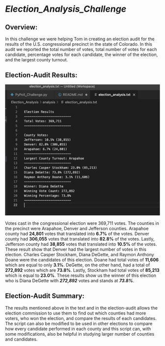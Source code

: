 # ***Election_Analysis_Challenge***
## **Overview:**
In this challenge we were helping Tom in creating an election audit for the results of the U.S. congressional precinct in the state of Colorado. In this audit we reported the total number of votes, total number of votes for each candidate, percentage votes for each candidate, the winner of the election, and the largest county turnout. 

## **Election-Audit Results:**

!["This is an image"](https://github.com/Loulwa-Alkaisi/Election-Analysis_Challenge/blob/adae6f509385645503338ae9ab9df6f6a1b164cf/Screen%20Shot%202021-09-13%20at%201.10.55%20AM.png)

Votes cast in the congressional election were 369,711 votes.
The counties in the precinct were Arapahoe, Denver and Jefferson counties. Arapahoe county had **24,801** votes that translated into **6.7%** of the votes. Denver county had **306,055** votes that translated into **82.8%** of the votes. Lastly, Jefferson county had **38,855** votes that translated into **10.5%** of the votes. These result show that Denver had the largest number of votes in this election. 
Charles Casper Stockham, Diana DeGette, and Raymon Anthony Doane were the candidates of this election. Doane had total votes of **11,606** which are equal to only **3.1%**. DeGette, on the other hand, had a total of **272,892** votes which are **73.8%**. Lastly, Stockham had total votes of **85,213** which is equal to **23.0%**.
These results show us the winner of this election who is Diana DeGette with ***272,892*** votes and stands at ***73.8%***. 

## **Election-Audit Summary:**
The results mentioned above in the text and in the election-audit allows the election commission to use them to find out which counties had more voters, who won the election, and compare the results of each candidates. The script can also be modified to be used in other elections to compare how every candidate performed in each county and this script can, with some modifications, also be helpful in studying larger number of counties and candidates. 